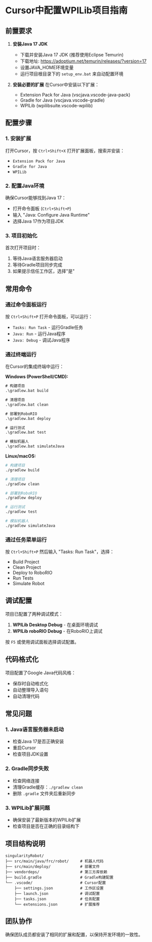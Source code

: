 # Cursor中配置WPILib项目指南

## 前置要求

1. **安装Java 17 JDK**
   - 下载并安装Java 17 JDK (推荐使用Eclipse Temurin)
   - 下载地址: <https://adoptium.net/temurin/releases/?version=17>
   - 设置JAVA_HOME环境变量
   - 运行项目根目录下的 `setup_env.bat` 来自动配置环境

2. **安装必要的扩展**
   在Cursor中安装以下扩展：
   - Extension Pack for Java (vscjava.vscode-java-pack)
   - Gradle for Java (vscjava.vscode-gradle)
   - WPILib (wpilibsuite.vscode-wpilib)

## 配置步骤

### 1. 安装扩展

打开Cursor，按 `Ctrl+Shift+X` 打开扩展面板，搜索并安装：

- `Extension Pack for Java`
- `Gradle for Java`
- `WPILib`

### 2. 配置Java环境

确保Cursor能够找到Java 17：

- 打开命令面板 (`Ctrl+Shift+P`)
- 输入 "Java: Configure Java Runtime"
- 选择Java 17作为项目JDK

### 3. 项目初始化

首次打开项目时：

1. 等待Java语言服务器启动
2. 等待Gradle项目同步完成
3. 如果提示信任工作区，选择"是"

## 常用命令

### 通过命令面板运行

按 `Ctrl+Shift+P` 打开命令面板，可以运行：

- `Tasks: Run Task` - 运行Gradle任务
- `Java: Run` - 运行Java程序
- `Java: Debug` - 调试Java程序

### 通过终端运行

在Cursor的集成终端中运行：

**Windows (PowerShell/CMD):**

```cmd
# 构建项目
.\gradlew.bat build

# 清理项目
.\gradlew.bat clean

# 部署到RoboRIO
.\gradlew.bat deploy

# 运行测试
.\gradlew.bat test

# 模拟机器人
.\gradlew.bat simulateJava
```

**Linux/macOS:**

```bash
# 构建项目
./gradlew build

# 清理项目
./gradlew clean

# 部署到RoboRIO
./gradlew deploy

# 运行测试
./gradlew test

# 模拟机器人
./gradlew simulateJava
```

### 通过任务菜单运行

按 `Ctrl+Shift+P` 然后输入 "Tasks: Run Task"，选择：

- Build Project
- Clean Project
- Deploy to RoboRIO
- Run Tests
- Simulate Robot

## 调试配置

项目已配置了两种调试模式：

1. **WPILib Desktop Debug** - 在桌面环境调试
2. **WPILib roboRIO Debug** - 在RoboRIO上调试

按 `F5` 或使用调试面板选择调试配置。

## 代码格式化

项目配置了Google Java代码风格：

- 保存时自动格式化
- 自动整理导入语句
- 自动清理代码

## 常见问题

### 1. Java语言服务器未启动

- 检查Java 17是否正确安装
- 重启Cursor
- 检查项目JDK设置

### 2. Gradle同步失败

- 检查网络连接
- 清理Gradle缓存：`./gradlew clean`
- 删除 `.gradle` 文件夹后重新同步

### 3. WPILib扩展问题

- 确保安装了最新版本的WPILib扩展
- 检查项目是否在正确的目录结构下

## 项目结构说明

```
singularityRobot/
├── src/main/java/frc/robot/     # 机器人代码
├── src/main/deploy/             # 部署文件
├── vendordeps/                  # 第三方库依赖
├── build.gradle                 # Gradle构建配置
└── .vscode/                     # Cursor配置
    ├── settings.json            # 工作区设置
    ├── launch.json              # 调试配置
    ├── tasks.json               # 任务配置
    └── extensions.json          # 扩展推荐
```

## 团队协作

确保团队成员都安装了相同的扩展和配置，以保持开发环境的一致性。
